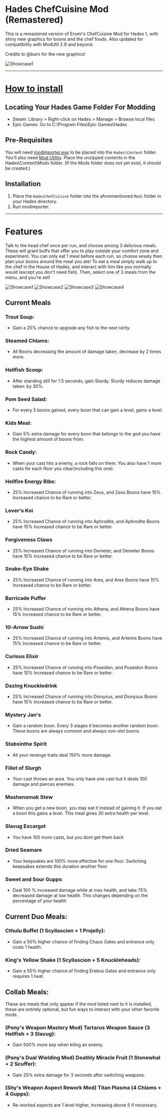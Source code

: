 # Hades ChefCuisine Mod (Remastered)
This is a remastered version of Erumi's ChefCuisine Mod for Hades 1, with shiny new graphics for boons and the chef foods. Also updated for compatibility with ModUtil 2.9 and beyond. 

Credits to @burn for the new graphics!

![Showcase1](Showcase/Showcase1.JPG)

---

# [How to install](https://youtu.be/YF0ij7MgOrI)
## Locating Your Hades Game Folder For Modding

- Steam: Library > Right-click on Hades > Manage > Browse local files
- Epic Games: Go to C:\Program Files\Epic Games\Hades

## Pre-Requisites
You will need [modimporter.exe](https://www.nexusmods.com/hades/mods/26) to be placed into the `Hades\Content` folder. 
You'll also need [Mod Utility](https://github.com/SGG-Modding/ModUtil/releases). Place the unzipped contents in the Hades\Content\Mods folder. (If the Mods folder does not yet exist, it should be created.)

## Installation
1. Place the `HadesChefCuisine` folder into the aforementioned `Mods` folder in your Hades directory. 
2. Run modimporter. 

---

# Features
Talk to the head chef once per run, and choose among 3 delicious meals. These will grant buffs that offer you to play outside your comfort zone and experiment. You can only eat 1 meal before each run, so choose wisely then plan your boons around the meal you ate! To eat a meal simply walk up to the chef in the House of Hades, and interact with him like you normally would (except you don't need fish). Then, select one of 3 meals from the menu, and you're set!

![Showcase1](Showcase/Showcase1.JPG)
![Showcase2](Showcase/Showcase2.JPG)
![Showcase3](Showcase/Showcase3.JPG)
![Showcase4](Showcase/Showcase4.JPG)

## Current Meals
### Trout Soup: 
 - Gain a 25% chance to upgrade any fish to the next rarity.
        
### Steamed Chlams:
- All Boons decreasing the amount of damage taken, decrease by 2 times more.
       
### Hellfish Scoop:
- After standing still for 1.5 seconds, gain Sturdy. Sturdy reduces damage taken: by 30%.

### Pom Seed Salad:
- For every 5 boons gained, every boon that can gain a level, gains a level.

### Kids Meal:
- Gain 5% extra damage for every boon that belongs to the god you have the highest amount of boons from. 

### Rock Candy:
- When your cast hits a enemy, a rock falls on them. You also have 1 more casts for each floor you clear(including this one). 

### Hellfire Energy Ribs:
- 25% Increased Chance of running into Zeus, and Zeus Boons have 15% Increased chance to be Rare or better.

### Lover's Koi
- 25% Increased Chance of running into Aphrodite, and Aphrodite Boons have 15% Increased chance to be Rare or better.

### Forgiveness Claws
- 25% Increased Chance of running into Demeter, and Demeter Boons have 15% Increased chance to be Rare or better. 
 
### Snake-Eye Shake
- 25% Increased Chance of running into Ares, and Ares Boons have 15% Increased chance to be Rare or better.

### Barricade Puffer
- 25% Increased Chance of running into Athena, and Athena Boons have 15% Increased chance to be Rare or better. 

### 10-Arrow Sushi
- 25% Increased Chance of running into Artemis, and Artemis Boons have 15% Increased chance to be Rare or better.

### Curious Elixir
- 25% Increased Chance of running into Poseidon, and Poseidon Boons have 15% Increased chance to be Rare or better.

### Dazing Knuckledrink
- 25% Increased Chance of running into Dionysus, and Dionysus Boons have 15% Increased chance to be Rare or better.

### Mystery Jan's
- Gain a random boon. Every 3 stages it becomes another random boon. These boons are always common and always non-slot boons.

### Stabsinthe Spirit
- All your revenge traits deal 150% more damage.

### Fillet of Slurgh
- Your cast throws an aura. You only have one cast but it deals 100 damage and pierces enemies.
 
### Mashenomak Stew
- When you get a new boon, you may eat it instead of gaining it. If you eat a boon this gains a level. This meal gives 30 extra health per level.

### Slavug Escargot
- You have 100 more casts, but you dont get them back

### Dried Seamare
- Your keepsakes are 100% more effective for one floor. Switching keepsakes extends this duration another floor

### Sweet and Sour Gupps
- Deal 100 % increased damage while at max health, and take 75% decreased damage at low health. This changes depending on the percentage of ﻿﻿your health

## Current Duo Meals:
### Cthulu Buffet (1 Scyllascion + 1 Projelly): 
- Gain a 50% higher chance of finding Chaos Gates and entrance only costs 1 health.

### King's Yellow Shake (1 Scyllascion + 5 Knuckleheads):
- Gain a 50% higher chance of finding Erebus Gates and entrance only requires 1 heat. 
    
## Collab Meals:
These are meals that only appear if the mod listed next to it is installed, these are entirely optional, but fun ways to interact with your other favorite mods.

### (Pony's Weapon Mastery Mod) Tartarus Weapon Sauce (3 Hellfish + 3 Slavug):
- Gain 500% more exp when killng an enemy.
    
### (Pony's Dual Wielding Mod) Deathly Miracle Fruit (1 Stonewhal + 2 Scuffer):
- Gain 25% extra damage for 3 seconds after switching weapons.

### (Shy's Weapon Aspect Rework Mod) Titan Plasma (4 Chlams + 4 Gupps):
- Re-worked aspects are 1 level higher, increasing above 5 if necessary.